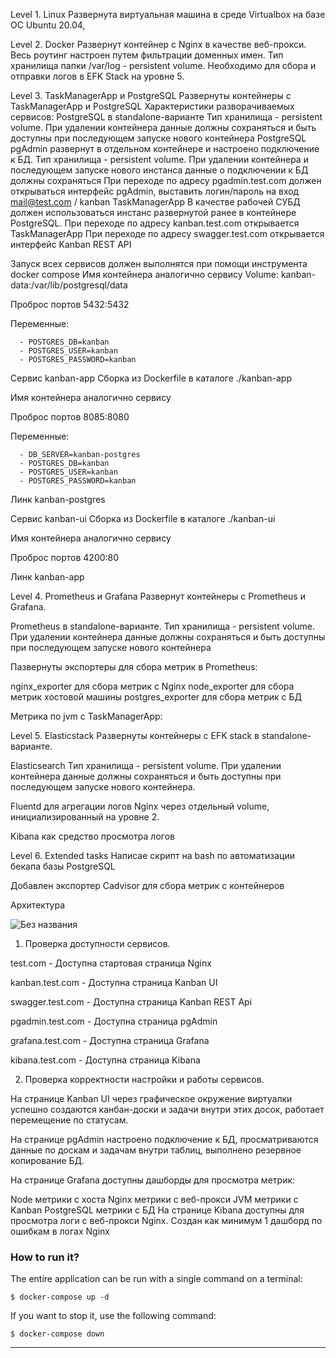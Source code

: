 Level 1. Linux
Развернута виртуальная машина в среде Virtualbox на базе ОС Ubuntu 20.04,

Level 2. Docker
Развернут контейнер с Nginx в качестве веб-прокси.
Весь роутинг настроен путем фильтрации доменных имен.
Тип хранилища папки /var/log - persistent volume. Необходимо для сбора и отправки логов в EFK Stack на уровне 5. 

Level 3. TaskManagerApp и PostgreSQL
Развернуты контейнеры с TaskManagerApp и PostgreSQL
Характеристики разворачиваемых сервисов:
PostgreSQL в standalone-варианте
Тип хранилища - persistent volume. При удалении контейнера данные должны сохраняться и быть доступны при последующем запуске нового контейнера PostgreSQL
pgAdmin развернут в отдельном контейнере и настроено подключение к БД.
Тип хранилища - persistent volume. При удалении контейнера и последующем запуске нового инстанса данные о подключении к БД должны сохраняться
При переходе по адресу pgadmin.test.com должен открываться интерфейс pgAdmin,  выставить логин/пароль на вход mail@test.com / kanban
TaskManagerApp
В качестве рабочей СУБД должен использоваться инстанс развернутой ранее в контейнере PostgreSQL.
При переходе по адресу kanban.test.com открывается TaskManagerApp
При переходе по адресу swagger.test.com открывается интерфейс Kanban REST API

Запуск всех сервисов должен выполнятся при помощи инструмента docker compose
Имя контейнера аналогично сервису
Volume: kanban-data:/var/lib/postgresql/data

Проброс портов 5432:5432

Переменные:

      - POSTGRES_DB=kanban
      - POSTGRES_USER=kanban
      - POSTGRES_PASSWORD=kanban

Сервис kanban-app
Сборка из Dockerfile в каталоге ./kanban-app

Имя контейнера аналогично сервису

Проброс портов 8085:8080

Переменные:

      - DB_SERVER=kanban-postgres
      - POSTGRES_DB=kanban
      - POSTGRES_USER=kanban
      - POSTGRES_PASSWORD=kanban

Линк kanban-postgres

Сервис kanban-ui
Сборка из Dockerfile в каталоге ./kanban-ui

Имя контейнера аналогично сервису

Проброс портов 4200:80

Линк kanban-app


Level 4. Prometheus и Grafana
Развернут контейнеры с Prometheus и Grafana.

Prometheus в standalone-варианте. Тип хранилища - persistent volume. При удалении контейнера данные должны сохраняться и быть доступны при последующем запуске нового контейнера 

Пазвернуты экспортеры для сбора метрик в Prometheus:

nginx_exporter для сбора метрик с Nginx
node_exporter для сбора метрик хостовой машины
postgres_exporter для сбора метрик с БД

Метрика по jvm с TaskManagerApp: 

Level 5. Elasticstack
Развернуты контейнеры с EFK stack в standalone-варианте.

Elasticsearch Тип хранилища - persistent volume. При удалении контейнера данные должны сохраняться и быть доступны при последующем запуске нового контейнера.

Fluentd для агрегации логов Nginx через отдельный volume, инициализированный на уровне 2.

Kibana как средство просмотра логов


Level 6. Extended tasks
Написае скрипт на bash по автоматизации бекапа базы PostgreSQL

Добавлен экспортер Сadvisor для сбора метрик c контейнеров


Архитектура

![Без названия](https://github.com/user-attachments/assets/d93afd01-4c27-4fe4-885b-3279ab8adcd7)


1. Проверка доступности сервисов.

test.com - Доступна стартовая страница Nginx

kanban.test.com - Доступна страница Kanban UI

swagger.test.com - Доступна страница Kanban REST Api

pgadmin.test.com - Доступна страница pgAdmin

grafana.test.com - Доступна страница Grafana

kibana.test.com - Доступна страница Kibana



2. Проверка корректности настройки и работы сервисов.

На странице Kanban UI через графическое окружение виртуалки успешно создаются канбан-доски и задачи внутри этих досок, работает перемещение по статусам.

На странице pgAdmin настроено подключение к БД, просматриваются данные по доскам и задачам внутри таблиц, выполнено резервное копирование БД.

На странице Grafana доступны дашборды для просмотра метрик:

Node метрики c хоста
Nginx метрики с веб-прокси
JVM метрики с Kanban
PostgreSQL метрики с БД
На странице Kibana доступны для просмотра логи с веб-прокси Nginx. Создан как минимум 1 дашборд по ошибкам в логах Nginx



### How to run it?

The entire application can be run with a single command on a terminal:

```
$ docker-compose up -d
```

If you want to stop it, use the following command:

```
$ docker-compose down
```

---
